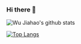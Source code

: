 ### Hi there 👋

![Wu Jiahao's github stats](https://github-readme-stats.vercel.app/api?username=flamywhale&theme=vue&show_icons=true)

[![Top Langs](https://github-readme-stats.vercel.app/api/top-langs/?username=flamywhale&layout=compact&theme=vue)](https://github.com/flamywhale/github-readme-stats)


<!--
**flamywhale/flamywhale** is a ✨ _special_ ✨ repository because its `README.md` (this file) appears on your GitHub profile.

Here are some ideas to get you started:

- 🔭 I’m currently working on ...
- 🌱 I’m currently learning ...
- 👯 I’m looking to collaborate on ...
- 🤔 I’m looking for help with ...
- 💬 Ask me about ...
- 📫 How to reach me: ...
- 😄 Pronouns: ...
- ⚡ Fun fact: ...
-->
